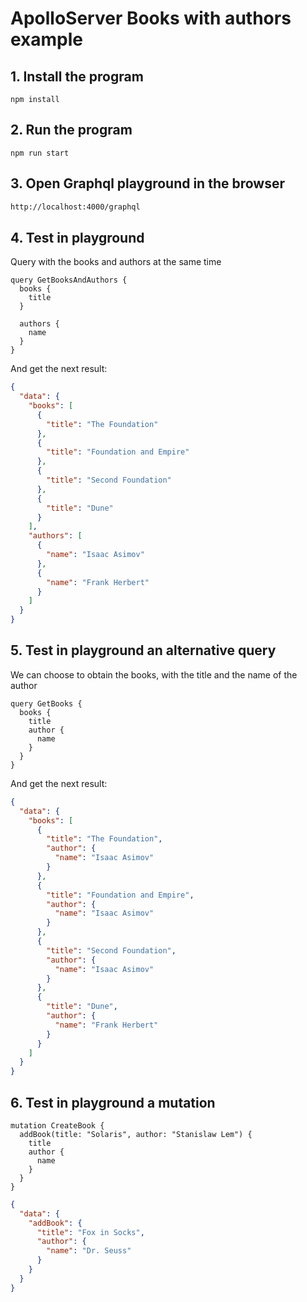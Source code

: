 # ApolloServer Books with authors example

## 1. Install the program

```shell
npm install
```

## 2. Run the program

```shell
npm run start
```

## 3. Open Graphql playground in the browser

```html
http://localhost:4000/graphql
```

## 4. Test in playground

Query with the books and authors at the same time

```
query GetBooksAndAuthors {
  books {
    title
  }

  authors {
    name
  }
}
```

And get the next result:

```json
{
  "data": {
    "books": [
      {
        "title": "The Foundation"
      },
      {
        "title": "Foundation and Empire"
      },
      {
        "title": "Second Foundation"
      },
      {
        "title": "Dune"
      }
    ],
    "authors": [
      {
        "name": "Isaac Asimov"
      },
      {
        "name": "Frank Herbert"
      }
    ]
  }
}
```

## 5. Test in playground an alternative query


We can choose to obtain the books, with the title and the name of the author

```
query GetBooks {
  books {
    title
    author {
      name
    }
  }
}
```

And get the next result:

```json
{
  "data": {
    "books": [
      {
        "title": "The Foundation",
        "author": {
          "name": "Isaac Asimov"
        }
      },
      {
        "title": "Foundation and Empire",
        "author": {
          "name": "Isaac Asimov"
        }
      },
      {
        "title": "Second Foundation",
        "author": {
          "name": "Isaac Asimov"
        }
      },
      {
        "title": "Dune",
        "author": {
          "name": "Frank Herbert"
        }
      }
    ]
  }
}
```

## 6. Test in playground a mutation

```
mutation CreateBook {
  addBook(title: "Solaris", author: "Stanislaw Lem") {
    title
    author {
      name
    }
  }
}
```

```JSON
{
  "data": {
    "addBook": {
      "title": "Fox in Socks",
      "author": {
        "name": "Dr. Seuss"
      }
    }
  }
}
```